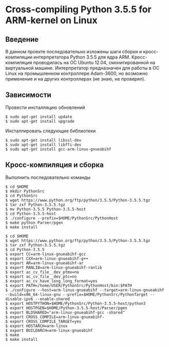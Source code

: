 # Cross-compiling Python 3.5.5 for ARM-kernel on Linux

## Введение
  В данном проекте последовательно изложены шаги сборки и кросс-компиляции интерпретатора Python 3.5.5 для ядра ARM. Кросс-компиляция проводилась на ОС Ubuntu 12.04, смонитированной на виртуальной машине. Интерпретатор предназначен для работы в ОС Linux на промышленном контроллере Adam-3600, но возможно применение и на других контроллерах (не знаю, не проверял).
## Зависимости
Провести инсталляцию обновлений
```
$ sudo apt-get install update
$ sudo apt-get install upgrade
```
Инсталлировать следующие библиотеки
```
$ sudo apt-get install libssl-dev
$ sudo apt-get install libffi-dev
$ sudo apt-get install gcc-arm-linux-gnueabihf
```
## Кросс-компиляция и сборка
Выполнить последовательно команды
```
$ cd $HOME
$ mkdir PythonSrc
$ cd PythonSrc
$ wget https://www.python.org/ftp/python/3.5.5/Python-3.5.5.tgz
$ tar zxf Python-3.5.5.tgz
$ mv Python-3.5.5 Python-3.5.5-host
$ cd Python-3.5.5-host
$ ./configure --prefix=$HOME/PythonSrc/PythonHost
$ make python Parser/pgen
$ make install
```
```
$ cd $HOME
$ wget https://www.python.org/ftp/python/3.5.5/Python-3.5.5.tgz
$ tar zxf Python-3.5.5.tgz
$ cd Python-3.5.5
$ export CC=arm-linux-gnueabihf-gcc
$ export CXX=arm-linux-gnueabihf-g++
$ export AR=arm-linux-gnueabihf-ar
$ export RANLIB=arm-linux-gnueabihf-ranlib
$ export ac_cv_file__dev_ptmx=no
$ export ac_cv_file__dev_ptc=no
$ export ac_cv_have_long_long_format=yes
$ export PATH=/home/USER/PythonSrc/PythonHost/bin:$PATH
$ ./configure --host=arm-linux-gnueabihf --target=arm-linux-gnueabihf --build=x86_64-linux-gnu --prefix=$HOME/PythonSrc/PythonTarget --disable-ipv6 --enable-shared
$ export HOSTPYTHON=$HOME/PythonSrc/Python-3.5.5-host/python3
$ export HOSTPGEN=$HOME/Python-3.5.5-host/Parser/pgen
$ export BLDSHARED="arm-linux-gnueabihf-gcc -shared"
$ export CROSS_COMPILE=arm-linux-gnueabihf-
$ export CROSS_COMPILE_TARGET=yes
$ export HOSTARCH=arm-linux
$ export BUILDARCH=arm-linux-gnueabihf
$ make
$ make install
```
